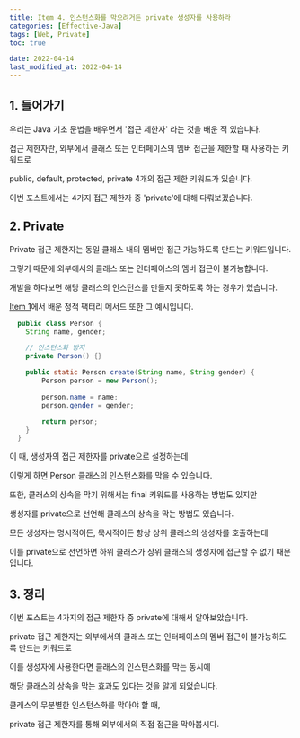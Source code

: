 ```yaml
---
title: Item 4. 인스턴스화를 막으려거든 private 생성자를 사용하라
categories: [Effective-Java]
tags: [Web, Private]
toc: true

date: 2022-04-14
last_modified_at: 2022-04-14
---
```


## 1. 들어가기

우리는 Java 기초 문법을 배우면서 '접근 제한자' 라는 것을 배운 적 있습니다.

접근 제한자란, 외부에서 클래스 또는 인터페이스의 멤버 접근을 제한할 때 사용하는 키워드로

public, default, protected, private 4개의 접근 제한 키워드가 있습니다.

이번 포스트에서는 4가지 접근 제한자 중 'private'에 대해 다뤄보겠습니다.

## 2. Private

Private 접근 제한자는 동일 클래스 내의 멤버만 접근 가능하도록 만드는 키워드입니다.

그렇기 때문에 외부에서의 클래스 또는 인터페이스의 멤버 접근이 불가능합니다.

개발을 하다보면 해당 클래스의 인스턴스를 만들지 못하도록 하는 경우가 있습니다.

<a href="{{ site.url }}/effective-java/item1/">Item 1</a>에서 배운 정적 팩터리 메서드 또한 그 예시입니다.

```java
  public class Person {
    String name, gender;

    // 인스턴스화 방지
    private Person() {}

    public static Person create(String name, String gender) {
        Person person = new Person();

        person.name = name;
        person.gender = gender;

        return person;
    }
  }
```

이 때, 생성자의 접근 제한자를 private으로 설정하는데

이렇게 하면 Person 클래스의 인스턴스화를 막을 수 있습니다.

또한, 클래스의 상속을 막기 위해서는 final 키워드를 사용하는 방법도 있지만

생성자를 private으로 선언해 클래스의 상속을 막는 방법도 있습니다.

모든 생성자는 명시적이든, 묵시적이든 항상 상위 클래스의 생성자를 호출하는데

이를 private으로 선언하면 하위 클래스가 상위 클래스의 생성자에 접근할 수 없기 때문입니다.

## 3. 정리

이번 포스트는 4가지의 접근 제한자 중 private에 대해서 알아보았습니다.

private 접근 제한자는 외부에서의 클래스 또는 인터페이스의 멤버 접근이 불가능하도록 만드는 키워드로

이를 생성자에 사용한다면 클래스의 인스턴스화를 막는 동시에

해당 클래스의 상속을 막는 효과도 있다는 것을 알게 되었습니다.

클래스의 무분별한 인스턴스화를 막아야 할 때, 

private 접근 제한자를 통해 외부에서의 직접 접근을 막아봅시다.